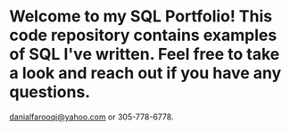 # Welcome to my SQL Portfolio! This code repository contains examples of SQL I've written. Feel free to take a look and reach out if you have any questions.
danialfarooqi@yahoo.com or 305-778-6778.
